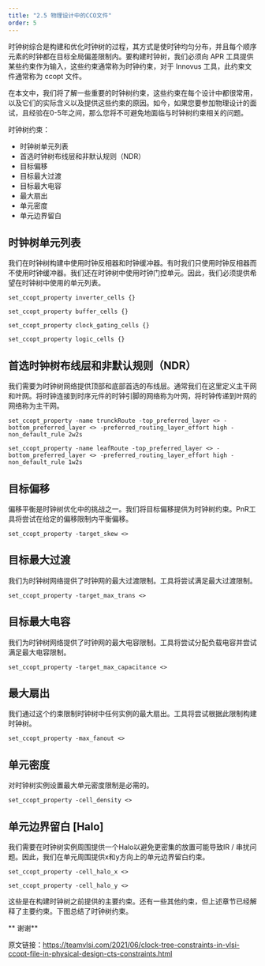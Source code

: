 ```yaml
---
title: "2.5 物理设计中的CCO文件"
order: 5
---
```


时钟树综合是构建和优化时钟树的过程，其方式是使时钟均匀分布，并且每个顺序元素的时钟都在目标全局偏差限制内。要构建时钟树，我们必须向 APR 工具提供某些约束作为输入，这些约束通常称为时钟约束，对于 Innovus 工具，此约束文件通常称为 ccopt 文件。

在本文中，我们将了解一些重要的时钟树约束，这些约束在每个设计中都很常用，以及它们的实际含义以及提供这些约束的原因。如今，如果您要参加物理设计的面试，且经验在0-5年之间，那么您将不可避免地面临与时钟树约束相关的问题。

时钟树约束：
- 时钟树单元列表
- 首选时钟树布线层和非默认规则（NDR）
- 目标偏移
- 目标最大过渡
- 目标最大电容
- 最大扇出
- 单元密度
- 单元边界留白

## 时钟树单元列表 

我们在时钟树构建中使用时钟反相器和时钟缓冲器。有时我们只使用时钟反相器而不使用时钟缓冲器。我们还在时钟树中使用时钟门控单元。因此，我们必须提供希望在时钟树中使用的单元列表。

`set_ccopt_property inverter_cells {}`

`set_ccopt_property buffer_cells {}`

`set_ccopt_property clock_gating_cells {}`

`set_ccopt_property logic_cells {}`

## 首选时钟树布线层和非默认规则（NDR） 

我们需要为时钟树网络提供顶部和底部首选的布线层。通常我们在这里定义主干网和叶网。将时钟连接到时序元件的时钟引脚的网络称为叶网，将时钟传递到叶网的网络称为主干网。

`set_ccopt_property -name trunckRoute -top_preferred_layer <> -bottom_preferred_layer <> -preferred_routing_layer_effort high -non_default_rule 2w2s`

`set_ccopt_property -name leafRoute -top_preferred_layer <> -bottom_preferred_layer <> -preferred_routing_layer_effort high -non_default_rule 1w2s`

## 目标偏移 

偏移平衡是时钟树优化中的挑战之一。我们将目标偏移提供为时钟树约束。PnR工具将尝试在给定的偏移限制内平衡偏移。

`set_ccopt_property -target_skew <>`

## 目标最大过渡 

我们为时钟树网络提供了时钟网的最大过渡限制。工具将尝试满足最大过渡限制。

`set_ccopt_property -target_max_trans <>`

## 目标最大电容 

我们为时钟树网络提供了时钟网的最大电容限制。工具将尝试分配负载电容并尝试满足最大电容限制。

`set_ccopt_property -target_max_capacitance <>`

## 最大扇出 

我们通过这个约束限制时钟树中任何实例的最大扇出。工具将尝试根据此限制构建时钟树。

`set_ccopt_property -max_fanout <>`

## 单元密度 

对时钟树实例设置最大单元密度限制是必需的。

`set_ccopt_property -cell_density <>`

## 单元边界留白 [Halo]

我们需要在时钟树实例周围提供一个Halo以避免更密集的放置可能导致IR / 串扰问题。因此，我们在单元周围提供x和y方向上的单元边界留白约束。

`set_ccopt_property -cell_halo_x <>`

`set_ccopt_property -cell_halo_y <>`

这些是在构建时钟树之前提供的主要约束。还有一些其他约束，但上述章节已经解释了主要约束。下图总结了时钟树约束。

** 谢谢**

原文链接：https://teamvlsi.com/2021/06/clock-tree-constraints-in-vlsi-ccopt-file-in-physical-design-cts-constraints.html